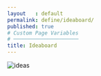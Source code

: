 ```yaml
---
layout   : default
permalink: define/ideaboard/
published: true
# Custom Page Variables
# ─────────────────────
title: Ideaboard
---
```


![ideas](/1718-nmd3-project-broekaert_denuwelaere/assets/images/ideaboard.jpg)
